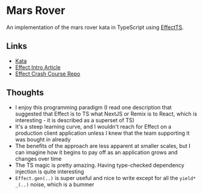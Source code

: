 # Mars Rover

An implementation of the mars rover kata in TypeScript using [EffectTS](https://effect.website/).

## Links

- [Kata](https://kata-log.rocks/mars-rover-kata)
- [Effect Intro Article](https://ybogomolov.me/01-effect-intro)
- [Effect Crash Course Repo](https://github.com/pigoz/effect-crashcourse/blob/master/001-basic.ts)

## Thoughts

- I enjoy this programming paradigm (I read one description that suggested that Effect is to TS what NextJS or Remix is to React, which is interesting - it is described as a superset of TS)
- It's a steep learning curve, and I wouldn't reach for Effect on a production client application unless I knew that the team supporting it was bought in already
- The benefits of the approach are less apparent at smaller scales, but I can imagine how it begins to pay off as an application grows and changes over time
- The TS magic is pretty amazing. Having type-checked dependency injection is quite interesting
- `Effect.gen(..)` is super useful and nice to write except for all the `yield* _(..)` noise, which is a bummer